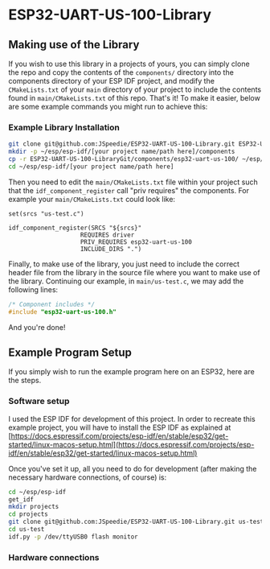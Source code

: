# ESP32-UART-US-100-Library

## Making use of the Library

If you wish to use this library in a projects of yours, you can simply clone
the repo and copy the contents of the `components/` directory into the
components directory of your ESP IDF project, and modify the `CMakeLists.txt`
of your `main` directory of your project to include the contents found in
`main/CMakeLists.txt` of this repo. That's it! To make it easier, below
are some example commands you might run to achieve this:

### Example Library Installation

```bash
git clone git@github.com:JSpeedie/ESP32-UART-US-100-Library.git ESP32-UART-US-100-LibraryGit
mkdir -p ~/esp/esp-idf/[your project name/path here]/components
cp -r ESP32-UART-US-100-LibraryGit/components/esp32-uart-us-100/ ~/esp/esp-idf/[your project name/path here]/components/esp32-uart-us-100/
cd ~/esp/esp-idf/[your project name/path here]
```

Then you need to edit the `main/CMakeLists.txt` file within your project such
that the `idf_component_register` call "priv requires" the components. For
example your `main/CMakeLists.txt` could look like:

```
set(srcs "us-test.c")

idf_component_register(SRCS "${srcs}"
                    REQUIRES driver
                    PRIV_REQUIRES esp32-uart-us-100
                    INCLUDE_DIRS ".")
```

Finally, to make use of the library, you just need to include the correct header
file from the library in the source file where you want to make use of the library.
Continuing our example, in `main/us-test.c`, we may add the following lines:

```C
/* Component includes */
#include "esp32-uart-us-100.h"
```

And you're done!


## Example Program Setup

If you simply wish to run the example program here on an ESP32, here are the
steps.

### Software setup

I used the ESP IDF for development of this project. In order to recreate
this example project, you will have to install the ESP IDF as explained at
[https://docs.espressif.com/projects/esp-idf/en/stable/esp32/get-started/linux-macos-setup.html](https://docs.espressif.com/projects/esp-idf/en/stable/esp32/get-started/linux-macos-setup.html)

Once you've set it up, all you need to do for development (after making the
necessary hardware connections, of course) is:

```bash
cd ~/esp/esp-idf
get_idf
mkdir projects
cd projects
git clone git@github.com:JSpeedie/ESP32-UART-US-100-Library.git us-test
cd us-test
idf.py -p /dev/ttyUSB0 flash monitor
```

### Hardware connections

<!-- Below is the schematic I used for the example program. -->

<!-- <p align="center"> -->
<!--   <img src="https://raw.githubusercontent.com/wiki/JSpeedie/ESP32-UART-US-100-Library/images/ESP32-I2C-HD44780-PCF8574.png" width="100%"/> -->
<!-- </p> -->

<!-- Of course you will also need to connect a micro usb to usb cable between the -->
<!-- ESP32 and your development machine in order to flash the program to the ESP32 -->
<!-- and to give it power. -->
